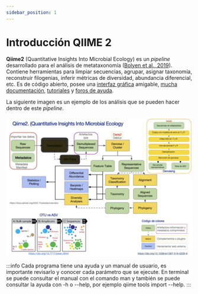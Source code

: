 ```yaml
---
sidebar_position: 1
---
```


# Introducción QIIME 2

**Qiime2** (Quantitative Insights Into Microbial Ecology) es un *pipeline* desarrollado para el análisis de metataxonomía ([Bolyen et al., 2019](https://www.nature.com/articles/s41587-019-0209-9)). Contiene herramientas para limpiar secuencias, agrupar, asignar taxonomía, reconstruir filogenias, inferir métricas de diversidad, abundancia diferencial, etc. Es de código abierto, posee una [interfaz gráfica](https://view.qiime2.org/) amigable, [mucha documentación](https://docs.qiime2.org/2022.11/plugins/available/diversity/), [tutoriales](https://docs.qiime2.org/2023.7/tutorials/) y [foros de ayuda](https://forum.qiime2.org/).

La siguiente imagen es un ejemplo de los análisis que se pueden hacer dentro de este *pipeline*.

![Qiime workflow](../../static/img/qiime2/qiime2_wf.jpg)

:::info
Cada programa tiene una ayuda y un manual de usuario, es importante revisarlo y conocer cada parámetro que se ejecute. En terminal se puede consultar el manual con el comando man y también se puede consultar la ayuda con -h o --help, por ejemplo qiime tools import --help.
:::

